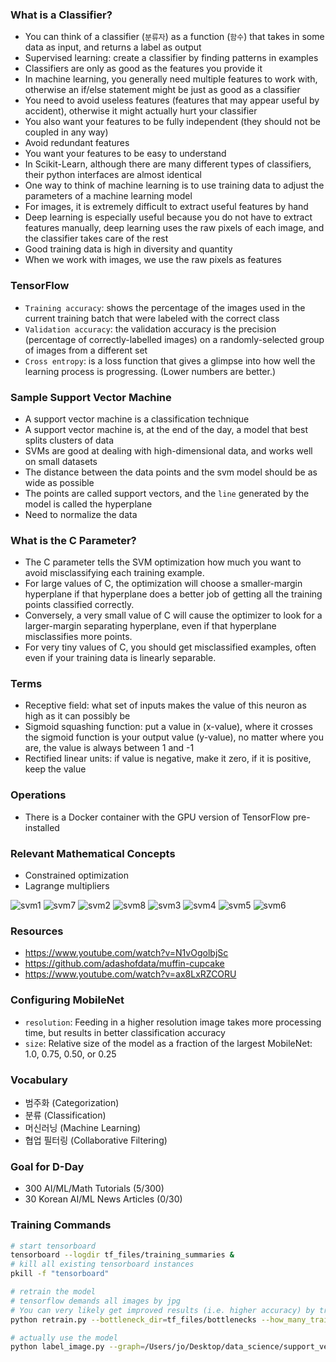 ### What is a Classifier?

* You can think of a classifier (`분류자`) as a function (`함수`) that takes in some data as input, and returns a label as output
* Supervised learning: create a classifier by finding patterns in examples
* Classifiers are only as good as the features you provide it
* In machine learning, you generally need multiple features to work with, otherwise an if/else statement might be just as good as a classifier
* You need to avoid useless features (features that may appear useful by accident), otherwise it might actually hurt your classifier
* You also want your features to be fully independent (they should not be coupled in any way)
* Avoid redundant features
* You want your features to be easy to understand
* In Scikit-Learn, although there are many different types of classifiers, their python interfaces are almost identical
* One way to think of machine learning is to use training data to adjust the parameters of a machine learning model
* For images, it is extremely difficult to extract useful features by hand
* Deep learning is especially useful because you do not have to extract features manually, deep learning uses the raw pixels of each image, and the classifier takes care of the rest
* Good training data is high in diversity and quantity
* When we work with images, we use the raw pixels as features

### TensorFlow

* `Training accuracy`: shows the percentage of the images used in the current training batch that were labeled with the correct class
* `Validation accuracy`: the validation accuracy is the precision (percentage of correctly-labelled images) on a randomly-selected group of images from a different set
* `Cross entropy`: is a loss function that gives a glimpse into how well the learning process is progressing. (Lower numbers are better.)

### Sample Support Vector Machine

* A support vector machine is a classification technique
* A support vector machine is, at the end of the day, a model that best splits clusters of data
* SVMs are good at dealing with high-dimensional data, and works well on small datasets
* The distance between the data points and the svm model should be as wide as possible
* The points are called support vectors, and the `line` generated by the model is called the hyperplane
* Need to normalize the data

### What is the C Parameter?

* The C parameter tells the SVM optimization how much you want to avoid misclassifying each training example.
* For large values of C, the optimization will choose a smaller-margin hyperplane if that hyperplane does a better job of getting all the training points classified correctly.
* Conversely, a very small value of C will cause the optimizer to look for a larger-margin separating hyperplane, even if that hyperplane misclassifies more points.
* For very tiny values of C, you should get misclassified examples, often even if your training data is linearly separable.

### Terms

* Receptive field: what set of inputs makes the value of this neuron as high as it can possibly be
* Sigmoid squashing function: put a value in (x-value), where it crosses the sigmoid function is your output value (y-value), no matter where you are, the value is always between 1 and -1
* Rectified linear units: if value is negative, make it zero, if it is positive, keep the value

### Operations

* There is a Docker container with the GPU version of TensorFlow pre-installed

### Relevant Mathematical Concepts

* Constrained optimization
* Lagrange multipliers

![svm1](images/svm1.png)
![svm7](images/svm7.png)
![svm2](images/svm2.png)
![svm8](images/svm8.png)
![svm3](images/svm3.png)
![svm4](images/svm4.png)
![svm5](images/svm5.png)
![svm6](images/svm6.png)

### Resources

* https://www.youtube.com/watch?v=N1vOgolbjSc
* https://github.com/adashofdata/muffin-cupcake
* https://www.youtube.com/watch?v=ax8LxRZCORU

### Configuring MobileNet

* `resolution`: Feeding in a higher resolution image takes more processing time, but results in better classification accuracy
* `size`: Relative size of the model as a fraction of the largest MobileNet: 1.0, 0.75, 0.50, or 0.25

### Vocabulary

* 범주화 (Categorization)
* 분류 (Classification)
* 머신러닝 (Machine Learning)
* 협업 필터링 (Collaborative Filtering)

### Goal for D-Day

* 300 AI/ML/Math Tutorials (5/300)
* 30 Korean AI/ML News Articles (0/30)

### Training Commands

```bash
# start tensorboard
tensorboard --logdir tf_files/training_summaries &
# kill all existing tensorboard instances
pkill -f "tensorboard"
```

```bash
# retrain the model
# tensorflow demands all images by jpg
# You can very likely get improved results (i.e. higher accuracy) by training for longer (how_many_training_steps)
python retrain.py --bottleneck_dir=tf_files/bottlenecks --how_many_training_steps=4000 --model_dir=tf_files/models/ --summaries_dir=tf_files/training_summaries/"${ARCHITECTURE}" --output_graph=tf_files/retrained_graph.pb --output_labels=tf_files/retrained_labels.txt --architecture="${ARCHITECTURE}" --image_dir=tf_files/flower_photos
```

```bash
# actually use the model
python label_image.py --graph=/Users/jo/Desktop/data_science/support_vector_machine/machine_learning_recipes/tf_files/retrained_graph.pb --labels=/Users/jo/Desktop/data_science/support_vector_machine/machine_learning_recipes/tf_files/retrained_labels.txt --input_layer=Placeholder --output_layer=final_result --image=/Users/jo/Desktop/data_science/support_vector_machine/machine_learning_recipes//test_data/test.jpeg
```

